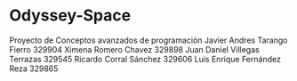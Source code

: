 # Odyssey-Space
Proyecto de Conceptos avanzados de programación
Javier Andres Tarango Fierro 329904
Ximena Romero Chavez 329898
Juan Daniel Villegas Terrazas 329545
Ricardo Corral Sánchez 329606
Luis Enrique Fernández Reza 329865
